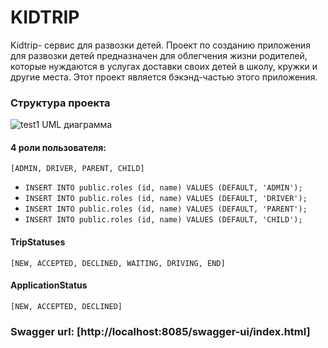 # KIDTRIP
Kidtrip- cервис для развозки детей. 
Проект по созданию приложения для развозки детей предназначен для облегчения жизни родителей, которые нуждаются в услугах доставки своих детей в школу, кружки и другие места. 
Этот проект является бэкэнд-частью этого приложения.

### Структура проекта
![test1](https://github.com/akanovass/kidtripdp/assets/101473127/1e23970b-b97c-47a1-bb19-3e52eeb94036)
UML диаграмма


 #### 4 роли пользователя:
   `[ADMIN,
    DRIVER,
    PARENT,
    CHILD]`

* `INSERT INTO public.roles (id, name) VALUES (DEFAULT, 'ADMIN');`
* `INSERT INTO public.roles (id, name) VALUES (DEFAULT, 'DRIVER');`
* `INSERT INTO public.roles (id, name) VALUES (DEFAULT, 'PARENT');`
* `INSERT INTO public.roles (id, name) VALUES (DEFAULT, 'CHILD');`


#### TripStatuses
`[NEW, ACCEPTED, DECLINED, WAITING, DRIVING, END]`

#### ApplicationStatus
`[NEW, ACCEPTED, DECLINED]`

### Swagger url:  [http://localhost:8085/swagger-ui/index.html] 
  
